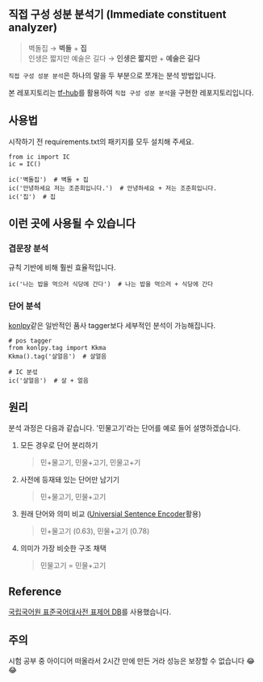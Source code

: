 ## 직접 구성 성분 분석기 (Immediate constituent analyzer)


> 벽돌집 → **벽돌** + **집**<br>인생은 짧지만 예술은 길다 → **인생은 짧지만** + **예술은 길다**


`직접 구성 성분 분석`은 하나의 말을 두 부분으로 쪼개는 분석 방법입니다.

본 레포지토리는 [tf-hub](https://www.tensorflow.org/hub?hl=ko)를 활용하여 `직접 구성 성분 분석`을 구현한 레포지토리입니다.


## 사용법

시작하기 전 requirements.txt의 패키지를 모두 설치해 주세요.

```python3
from ic import IC
ic = IC()

ic('벽돌집')  # 벽돌 + 집
ic('안녕하세요 저는 조준희입니다.')  # 안녕하세요 + 저는 조준희입니다.
ic('집')  # 집
```

## 이런 곳에 사용될 수 있습니다

### 겹문장 분석

  규칙 기반에 비해 훨씬 효율적입니다.

  ```python3
  ic('나는 밥을 먹으러 식당에 간다')  # 나는 밥을 먹으러 + 식당에 간다
  ```
 
### 단어 분석

  [konlpy](https://konlpy.org/en/latest/)같은 일반적인 품사 tagger보다 세부적인 분석이 가능해집니다.
  ```python3
  # pos tagger
  from konlpy.tag import Kkma
  Kkma().tag('살얼음')  # 살얼음
  
  # IC 분섟
  ic('살얼음')  # 살 + 얼음
  ```

## 원리

분석 과정은 다음과 같습니다. '민물고기'라는 단어를 예로 들어 설명하겠습니다.

1. 모든 경우로 단어 분리하기
    > 민+물고기, 민물+고기, 민물고+기
  
2. 사전에 등재돼 있는 단어만 남기기
    > 민+물고기, 민물+고기
  
3. 원래 단어와 의미 비교 ([Universial Sentence Encoder](https://tfhub.dev/google/universal-sentence-encoder-multilingual/3)활용)
    > 민+물고기 (0.63), 민물+고기 (0.78)
  
4. 의미가 가장 비슷한 구조 채택
    > 민물고기 = 민물+고기
    
## Reference

[국립국어원 표준국어대사전 표제어 DB](https://github.com/korean-word-game/db)를 사용했습니다.
    
## 주의
시험 공부 중 아이디어 떠올라서 2시간 만에 만든 거라 성능은 보장할 수 없습니다 😂😂
